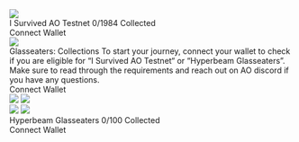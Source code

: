 <div className="frame_0" >
  <img src="blob:null/8b7fae96-1da8-4e51-9bd8-44d7d5396822"  className="rectangle_1" ></img>
  <div className="frame_2" >
    <div className="frame_3" >
      <div className="frame_4" >
        <div className="frame_5" >
          <div className="rectangle_6" ></div>
          <div className="frame_7" >
            <div className="frame_8" >
              <span className="text_9" >
                I Survived AO Testnet
              </span>
              <span className="text_10" >
                0/1984 Collected
              </span>
            </div>
            <div className="frame_11" >
              <span className="text_12" >
                Connect Wallet
              </span>
            </div>
          </div>
        </div>
      </div>
      <div className="frame_13" >
        <div className="frame_14" >
          <img src="blob:null/1053a144-3253-488f-a358-f246cf1acb34"  className="rectangle_15" ></img>
          <div className="frame_16" >
            <span className="text_17" >
              Glasseaters: Collections
            </span>
            <span className="text_18" >
              To start your journey, connect your wallet to check if you are eligible for  “I Survived AO Testnet“ or “Hyperbeam Glasseaters”.
            </span>
            <span className="text_19" >
              Make sure to read through the requirements and reach out on AO discord if you have any questions.
            </span>
          </div>
          <div className="frame_20" >
            <div className="frame_21" >
              <span className="text_22" >
                Connect Wallet
              </span>
            </div>
          </div>
        </div>
      </div>
      <div className="frame_23" >
        <div className="frame_24" >
          <div className="frame_25" >
            <div className="frame_26" >
              <img src="blob:null/3338e31d-6651-4d81-9492-4c1124832b4d"  className="rectangle_27" ></img>
              <img src="blob:null/4e753c9f-fed8-462c-8d8c-2bf272c53472"  className="rectangle_28" ></img>
            </div>
            <div className="frame_29" >
              <img src="blob:null/74484232-9043-4fe2-b533-c1df63dffd28"  className="rectangle_30" ></img>
              <img src="blob:null/940a72db-a237-4439-b55b-80d6d9e4ec7d"  className="rectangle_31" ></img>
            </div>
          </div>
          <div className="frame_32" >
            <div className="frame_33" >
              <span className="text_34" >
                Hyperbeam Glasseaters
              </span>
              <span className="text_35" >
                0/100 Collected
              </span>
            </div>
            <div className="frame_36" >
              <span className="text_37" >
                Connect Wallet
              </span>
            </div>
          </div>
        </div>
      </div>
    </div>
  </div>
</div>